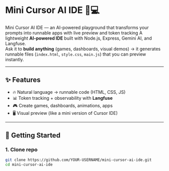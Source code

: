 # Mini Cursor AI IDE 🎨💻
Mini Cursor AI IDE — an AI-powered playground that transforms your prompts into runnable apps with live preview and token tracking
A lightweight **AI-powered IDE** built with Node.js, Express, Gemini AI, and Langfuse.  
Ask it to **build anything** (games, dashboards, visual demos) → it generates runnable files (`index.html`, `style.css`, `main.js`) that you can preview instantly.

---

## ✨ Features
- 🔥 Natural language → runnable code (HTML, CSS, JS)
- 📊 Token tracking + observability with **Langfuse**
- 🎮 Create games, dashboards, animations, apps
- 🖥️ Visual preview (like a mini version of Cursor IDE)

---

## 🚀 Getting Started

### 1. Clone repo
```bash
git clone https://github.com/YOUR-USERNAME/mini-cursor-ai-ide.git
cd mini-cursor-ai-ide
